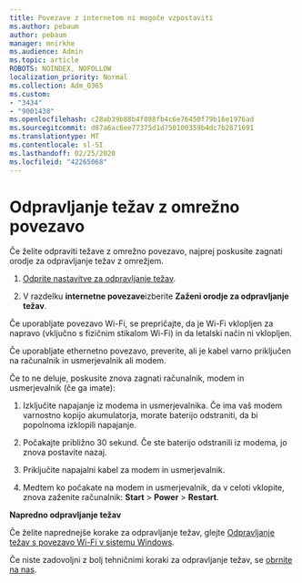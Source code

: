 ```yaml
---
title: Povezave z internetom ni mogoče vzpostaviti
ms.author: pebaum
author: pebaum
manager: mnirkhe
ms.audience: Admin
ms.topic: article
ROBOTS: NOINDEX, NOFOLLOW
localization_priority: Normal
ms.collection: Adm_O365
ms.custom:
- "3434"
- "9001438"
ms.openlocfilehash: c28ab39b88b4f088fb4c6e76450f79b16e1976ad
ms.sourcegitcommit: d87a6ac6ee77375d1d750100359b4dc7b2871691
ms.translationtype: MT
ms.contentlocale: sl-SI
ms.lasthandoff: 02/25/2020
ms.locfileid: "42265068"
---
```

# <a name="fix-network-connection"></a>Odpravljanje težav z omrežno povezavo

Če želite odpraviti težave z omrežno povezavo, najprej poskusite zagnati orodje za odpravljanje težav z omrežjem. 

1. [Odprite nastavitve za odpravljanje težav](ms-settings:troubleshoot).

2. V razdelku **internetne povezave**izberite **Zaženi orodje za odpravljanje težav**.

Če uporabljate povezavo Wi-Fi, se prepričajte, da je Wi-Fi vklopljen za napravo (vključno s fizičnim stikalom Wi-Fi) in da letalski način ni vklopljen.

Če uporabljate ethernetno povezavo, preverite, ali je kabel varno priključen na računalnik in usmerjevalnik ali modem.

Če to ne deluje, poskusite znova zagnati računalnik, modem in usmerjevalnik (če ga imate):

1. Izključite napajanje iz modema in usmerjevalnika. Če ima vaš modem varnostno kopijo akumulatorja, morate baterijo odstraniti, da bi popolnoma izklopili napajanje.

2. Počakajte približno 30 sekund. Če ste baterijo odstranili iz modema, jo znova postavite nazaj.

3. Priključite napajalni kabel za modem in usmerjevalnik.

4. Medtem ko počakate na modem in usmerjevalnik, da v celoti vklopite, znova zaženite računalnik: **Start** > **Power** > **Restart**.

**Napredno odpravljanje težav**

Če želite naprednejše korake za odpravljanje težav, glejte [Odpravljanje težav s povezavo Wi-Fi v sistemu Windows](https://support.microsoft.com/help/10741?ocid=SMC10741%2F). 

Če niste zadovoljni z bolj tehničnimi koraki za odpravljanje težav, se [obrnite na nas](https://support.microsoft.com/contactus).
